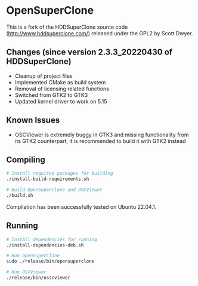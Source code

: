 # OpenSuperClone

This is a fork of the HDDSuperClone source code (<http://www.hddsuperclone.com/>) released under the GPL2 by Scott Dwyer.

## Changes (since version 2.3.3_20220430 of HDDSuperClone)

- Cleanup of project files
- Implemented CMake as build system
- Removal of licensing related functions
- Switched from GTK2 to GTK3
- Updated kernel driver to work on 5.15

## Known Issues

- OSCViewer is extremely buggy in GTK3 and missing functionality from its GTK2 counterpart, it is recommended to build it with GTK2 instead

## Compiling

```Bash
# Install required packages for building
./install-build-requirements.sh

# Build OpenSuperClone and OSCViewer
./build.sh
```

Compilation has been successfully tested on Ubuntu 22.04.1.

## Running

```Bash
# Install dependencies for running
./install-dependencies-deb.sh

# Run OpenSuperClone
sudo ./release/bin/opensuperclone

# Run OSCViewer
./release/bin/osscviewer
```
